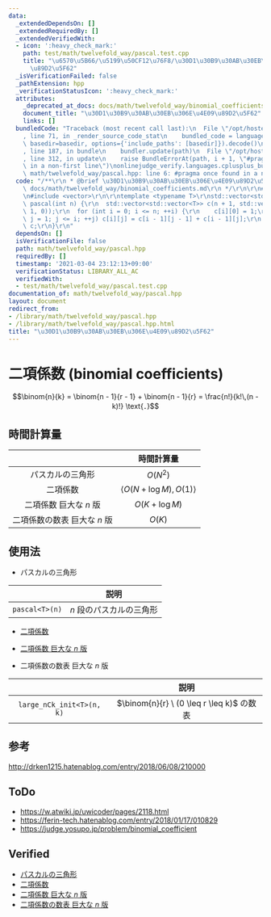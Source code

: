 ```yaml
---
data:
  _extendedDependsOn: []
  _extendedRequiredBy: []
  _extendedVerifiedWith:
  - icon: ':heavy_check_mark:'
    path: test/math/twelvefold_way/pascal.test.cpp
    title: "\u6570\u5B66/\u5199\u50CF12\u76F8/\u30D1\u30B9\u30AB\u30EB\u306E\u4E09\
      \u89D2\u5F62"
  _isVerificationFailed: false
  _pathExtension: hpp
  _verificationStatusIcon: ':heavy_check_mark:'
  attributes:
    _deprecated_at_docs: docs/math/twelvefold_way/binomial_coefficients.md
    document_title: "\u30D1\u30B9\u30AB\u30EB\u306E\u4E09\u89D2\u5F62"
    links: []
  bundledCode: "Traceback (most recent call last):\n  File \"/opt/hostedtoolcache/Python/3.9.7/x64/lib/python3.9/site-packages/onlinejudge_verify/documentation/build.py\"\
    , line 71, in _render_source_code_stat\n    bundled_code = language.bundle(stat.path,\
    \ basedir=basedir, options={'include_paths': [basedir]}).decode()\n  File \"/opt/hostedtoolcache/Python/3.9.7/x64/lib/python3.9/site-packages/onlinejudge_verify/languages/cplusplus.py\"\
    , line 187, in bundle\n    bundler.update(path)\n  File \"/opt/hostedtoolcache/Python/3.9.7/x64/lib/python3.9/site-packages/onlinejudge_verify/languages/cplusplus_bundle.py\"\
    , line 312, in update\n    raise BundleErrorAt(path, i + 1, \"#pragma once found\
    \ in a non-first line\")\nonlinejudge_verify.languages.cplusplus_bundle.BundleErrorAt:\
    \ math/twelvefold_way/pascal.hpp: line 6: #pragma once found in a non-first line\n"
  code: "/**\r\n * @brief \u30D1\u30B9\u30AB\u30EB\u306E\u4E09\u89D2\u5F62\r\n * @docs\
    \ docs/math/twelvefold_way/binomial_coefficients.md\r\n */\r\n\r\n#pragma once\r\
    \n#include <vector>\r\n\r\ntemplate <typename T>\r\nstd::vector<std::vector<T>>\
    \ pascal(int n) {\r\n  std::vector<std::vector<T>> c(n + 1, std::vector<T>(n +\
    \ 1, 0));\r\n  for (int i = 0; i <= n; ++i) {\r\n    c[i][0] = 1;\r\n    for (int\
    \ j = 1; j <= i; ++j) c[i][j] = c[i - 1][j - 1] + c[i - 1][j];\r\n  }\r\n  return\
    \ c;\r\n}\r\n"
  dependsOn: []
  isVerificationFile: false
  path: math/twelvefold_way/pascal.hpp
  requiredBy: []
  timestamp: '2021-03-04 23:12:13+09:00'
  verificationStatus: LIBRARY_ALL_AC
  verifiedWith:
  - test/math/twelvefold_way/pascal.test.cpp
documentation_of: math/twelvefold_way/pascal.hpp
layout: document
redirect_from:
- /library/math/twelvefold_way/pascal.hpp
- /library/math/twelvefold_way/pascal.hpp.html
title: "\u30D1\u30B9\u30AB\u30EB\u306E\u4E09\u89D2\u5F62"
---
```

# 二項係数 (binomial coefficients)

$$\binom{n}{k} = \binom{n - 1}{r - 1} + \binom{n - 1}{r} = \frac{n!}{k!\,(n - k)!} \text{．}$$


## 時間計算量

||時間計算量|
|:--:|:--:|
|パスカルの三角形|$O(N^2)$|
|二項係数|$\langle O(N + \log{M}), O(1) \rangle$|
|二項係数 巨大な $n$ 版|$O(K + \log{M})$|
|二項係数の数表 巨大な $n$ 版|$O(K)$|


## 使用法

- パスカルの三角形

||説明|
|:--:|:--:|
|`pascal<T>(n)`|$n$ 段のパスカルの三角形|

- [二項係数](../../../math/modint.hpp)

- [二項係数 巨大な $n$ 版](../../../math/modint.hpp)

- 二項係数の数表 巨大な $n$ 版

||説明|
|:--:|:--:|
|`large_nCk_init<T>(n, k)`|$\binom{n}{r} \ (0 \leq r \leq k)$ の数表|


## 参考

http://drken1215.hatenablog.com/entry/2018/06/08/210000


## ToDo

- https://w.atwiki.jp/uwicoder/pages/2118.html
- https://ferin-tech.hatenablog.com/entry/2018/01/17/010829
- https://judge.yosupo.jp/problem/binomial_coefficient


## Verified

- [パスカルの三角形](https://yukicoder.me/submissions/625063)
- [二項係数](https://yukicoder.me/submissions/625071)
- [二項係数 巨大な $n$ 版](https://onlinejudge.u-aizu.ac.jp/solutions/problem/3071/review/5265683/emthrm/C++17)
- [二項係数の数表 巨大な $n$ 版](https://onlinejudge.u-aizu.ac.jp/solutions/problem/3071/review/5265694/emthrm/C++17)
